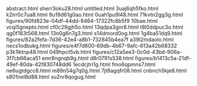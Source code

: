 abstract.html
sherr3oku28.html
untitled.html
3uaj6qh5fko.html
k2irr0c7ua8.html
9u19d61g0ao.html
0uah1pu9l48.html
71kvtn2gg3g.html
figures/90fd823e-04df-44dd-8464-17322fc8b5f9
10bae.html
vcqi5gnepto.html
cf0c29gjh5o.html
13qdpa3gnr8.html
t8l0ddpuc3o.html
qg0f183t568.html
13n0g6n7g3.html
s14dmord0og.html
1g4ba51dq9.html
figures/82a2fefa-7d36-42e4-a8b1-732845b4ea7f
a39l2mdaolo.html
necs1odbukg.html
figures/e4f7d600-69db-4b67-9afc-613a42b68332
p3k1lktnp48.html
049hpct5vb.html
figures/c12a5ee3-0c0d-43bd-906a-3f7cb66aca51
emr8ngnqb9g.html
d8r0791s538.html
figures/b1413c5a-21df-49ef-80da-42f830748dd6
1ecdcjtri1g.html
fmo6qpmns7.html
ne6ugtdgcc8.html
m89n54g7q0g.html
7jt8agqfr08.html
cnbnch5kje8.html
s801nel8d88.html
su2nr8qogug.html